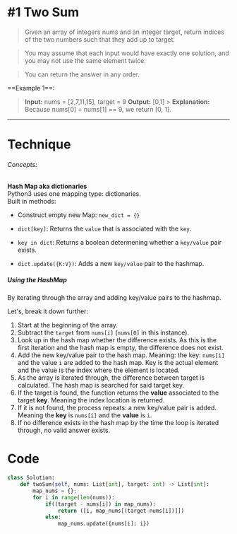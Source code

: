 # #1 Two Sum

> Given an array of integers nums and an integer target, return indices of the two numbers such that they add up to target.

> You may assume that each input would have exactly one solution, and you may not use the same element twice.

> You can return the answer in any order.

==Example 1==:

> **Input:** nums = [2,7,11,15], target = 9
> **Output:** [0,1] > **Explanation:** Because nums[0] + nums[1] == 9, we return [0, 1].

---

# Technique

###### Concepts:

**Hash Map aka dictionaries**
<br />
Python3 uses one mapping type: dictionaries.
<br />
Built in methods:

- Construct empty new Map:
  `new_dict = {}`

- `dict[key]`:
  Returns the `value` that is associated with the `key`.

- `key in dict`:
  Returns a boolean determening whether a `key/value` pair exists.

- `dict.update({K:V})`:
  Adds a new `key/value` pair to the hashmap.

##### Using the HashMap

By iterating through the array and adding key/value pairs to the hashmap.

Let's, break it down further:

1. Start at the beginning of the array.
2. Subtract the `target` from `nums[i]` (`nums[0]` in this instance).
3. Look up in the hash map whether the difference exists. As this is the first iteration and the hash map is empty, the difference does not exist.
4. Add the new key/value pair to the hash map. Meaning: the key: `nums[i]` and the value `i` are added to the hash map. Key is the actual element and the value is the index where the element is located.
5. As the array is iterated through, the difference between target is calculated. The hash map is searched for said target key.
6. If the target is found, the function returns the **value** associated to the target **key**. Meaning the index location is returned.
7. If it is not found, the process repeats: a new key/value pair is added. Meaning the **key** is `nums[i]` and the **value** is `i`.
8. If no difference exists in the hash map by the time the loop is iterated through, no valid answer exists.

# Code

```python
class Solution:
    def twoSum(self, nums: List[int], target: int) -> List[int]:
        map_nums = {};
        for i in range(len(nums)):
            if((target - nums[i]) in map_nums):
                return ([i, map_nums[(target-nums[i])]])
            else:
                map_nums.update({nums[i]: i})
```
